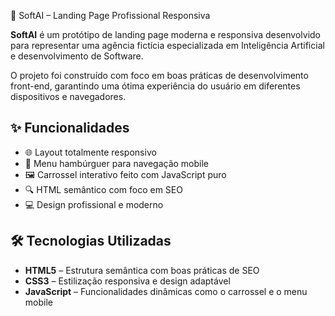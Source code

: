 🚀 SoftAI – Landing Page Profissional Responsiva

**SoftAI** é um protótipo de landing page moderna e responsiva desenvolvido para representar uma agência fictícia especializada em Inteligência Artificial e desenvolvimento de Software.

O projeto foi construído com foco em boas práticas de desenvolvimento front-end, garantindo uma ótima experiência do usuário em diferentes dispositivos e navegadores.

## ✨ Funcionalidades

- 🌐 Layout totalmente responsivo
- 📱 Menu hambúrguer para navegação mobile
- 🖼️ Carrossel interativo feito com JavaScript puro
- 🔍 HTML semântico com foco em SEO
- 💻 Design profissional e moderno

## 🛠️ Tecnologias Utilizadas

- **HTML5** – Estrutura semântica com boas práticas de SEO
- **CSS3** – Estilização responsiva e design adaptável
- **JavaScript** – Funcionalidades dinâmicas como o carrossel e o menu mobile
